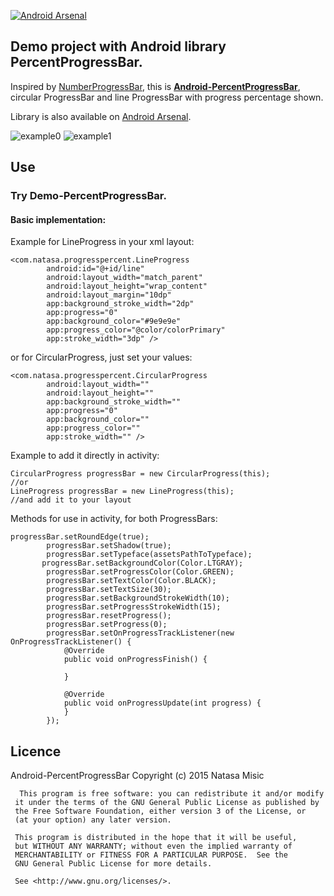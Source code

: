 
 [![Android Arsenal](https://img.shields.io/badge/Android%20Arsenal-Android--PercentProgressBar-green.svg?style=true)](https://android-arsenal.com/details/1/3052)
 
## Demo project with Android library PercentProgressBar.

Inspired by [NumberProgressBar](https://github.com/daimajia/NumberProgressBar), this is [**Android-PercentProgressBar**](https://github.com/natasam/Android-PercentProgressBar-lib),
circular ProgressBar and line ProgressBar with progress percentage shown.

 Library is also available on [Android Arsenal]( https://android-arsenal.com/details/1/3052).


![example0](https://github.com/natasam/Android-PercentProgressBar/blob/master/screenshots/video0.gif)
![example1](https://github.com/natasam/Android-PercentProgressBar/blob/master/screenshots/0.png)

## Use
### Try Demo-PercentProgressBar. 

#### Basic implementation:

Example for LineProgress in your xml layout:
```
<com.natasa.progresspercent.LineProgress
        android:id="@+id/line"
        android:layout_width="match_parent"
        android:layout_height="wrap_content"
        android:layout_margin="10dp"
        app:background_stroke_width="2dp"
        app:progress="0"
        app:background_color="#9e9e9e"
        app:progress_color="@color/colorPrimary"
        app:stroke_width="3dp" />
```
or for CircularProgress, just set your values:
```
<com.natasa.progresspercent.CircularProgress
        android:layout_width=""
        android:layout_height=""
        app:background_stroke_width=""
        app:progress="0"
        app:background_color=""
        app:progress_color=""
        app:stroke_width="" />
```
Example to add it directly in activity:
```
CircularProgress progressBar = new CircularProgress(this);
//or
LineProgress progressBar = new LineProgress(this);
//and add it to your layout
```
Methods for use in activity, for both ProgressBars:
```
progressBar.setRoundEdge(true);
        progressBar.setShadow(true);
        progressBar.setTypeface(assetsPathToTypeface);
       progressBar.setBackgroundColor(Color.LTGRAY);
        progressBar.setProgressColor(Color.GREEN);
        progressBar.setTextColor(Color.BLACK);
        progressBar.setTextSize(30);
        progressBar.setBackgroundStrokeWidth(10);
        progressBar.setProgressStrokeWidth(15);
        progressBar.resetProgress();
        progressBar.setProgress(0);
        progressBar.setOnProgressTrackListener(new OnProgressTrackListener() {
            @Override
            public void onProgressFinish() {
                
            }

            @Override
            public void onProgressUpdate(int progress) {
            }
        });
```
## Licence 
Android-PercentProgressBar
Copyright (c) 2015  Natasa Misic
 
 
      This program is free software: you can redistribute it and/or modify
     it under the terms of the GNU General Public License as published by
     the Free Software Foundation, either version 3 of the License, or
     (at your option) any later version.

     This program is distributed in the hope that it will be useful,
     but WITHOUT ANY WARRANTY; without even the implied warranty of
     MERCHANTABILITY or FITNESS FOR A PARTICULAR PURPOSE.  See the
     GNU General Public License for more details.
 
     See <http://www.gnu.org/licenses/>.


